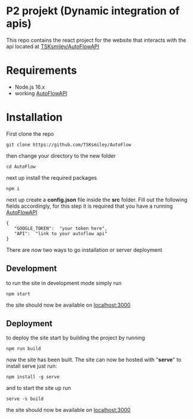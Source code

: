 # P2 projekt (Dynamic integration of apis)
This repo contains the react project for the website that interacts with the api located at [TSKsmiley/AutoFlowAPI](https://github.com/TSKsmiley/AutoFlowAPI)

# Requirements

 - Node.js 16.x
 - working	 [AutoFlowAPI](https://github.com/TSKsmiley/AutoFlowAPI)

# Installation
First clone the repo 

    git clone https://github.com/TSKsmiley/AutoFlow
then change your directory to the new folder

    cd AutoFlow
next up install the required packages

    npm i
 next up create a  **config.json** file inside the **src** folder. Fill out the following fields accordingly, for this step it is required that you have a running [AutoFlowAPI](https://github.com/TSKsmiley/AutoFlowAPI) 

    {
	   "GOOGLE_TOKEN":  "your token here",
	   "API":  "link to your autoflow api"
    }

There are now two ways to go installation or server deployment
## Development
to run the site in development mode simply run

    npm start
the site should now be available on [localhost:3000](http://localhost:3000)
## Deployment
to deploy the site start by building the project by running

    npm run build
now the site has been built. The site can now be hosted with "**serve**"
to install serve just run:

    npm install -g serve
and to start the site up run

    serve -s build
the site should now be available on [localhost:3000](http://localhost:3000)
